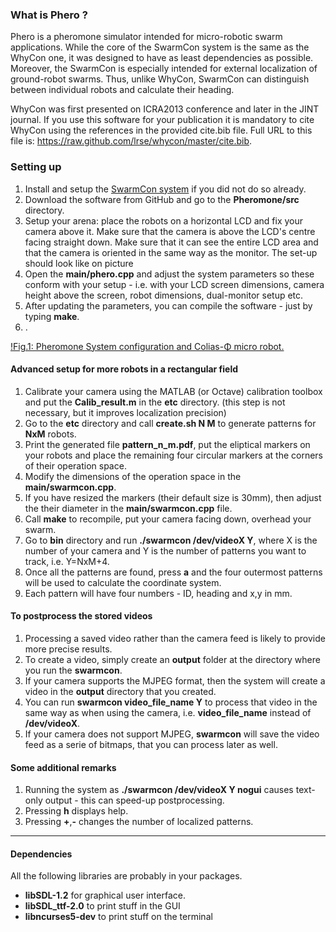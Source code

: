 <html>
<head/>
<body>
<h3>What is Phero ?</h3>

Phero is a pheromone simulator intended for micro-robotic swarm applications.
While the core of the SwarmCon system is the same as the WhyCon one, it was designed to have as least dependencies as possible.
Moreover, the SwarmCon is especially intended for external localization of ground-robot swarms.
Thus, unlike WhyCon, SwarmCon can distinguish between individual robots and calculate their heading.

WhyCon was first presented on ICRA2013 conference and later in the JINT journal.
If you use this software for your publication it is mandatory to cite WhyCon using the references in the provided cite.bib file. 
Full URL to this file is: https://raw.github.com/lrse/whycon/master/cite.bib.

<h3>Setting up</h3>

<ol>
<li>Install and setup the <a href="https://github.com/gestom/CosPhi/tree/master/Localization">SwarmCon system</a> if you did not do so already.</li>
<li>Download the software from GitHub and go to the <b>Pheromone/src</b> directory.</li>
<li>Setup your arena: place the robots on a horizontal LCD and fix your camera above it. Make sure that the camera is above the LCD's centre facing straight down. Make sure that it can see the entire LCD area and that the camera is oriented in the same way as the monitor. The set-up should look like on picture</li>
<li>Open the <b>main/phero.cpp</b> and adjust the system parameters so these conform with your setup - i.e. with your LCD screen dimensions, camera height above the screen, robot dimensions, dual-monitor setup etc.</li>
<li>After updating the parameters, you can compile the software - just by typing <b>make</b>.</li>
<li>.</li>
</ol>

[!Fig.1: Pheromone System configuration and Colias-Φ micro robot.](https://raw.githubusercontent.com/wiki/gestom/CosPhi/images/arena.png)<br/>

<h4>Advanced setup for more robots in a rectangular field</h4>
<ol>
<li>Calibrate your camera using the MATLAB (or Octave) calibration toolbox and put the <b>Calib_result.m</b> in the <b>etc</b> directory. (this step is not necessary, but it improves localization precision)</li>
<li>Go to the <b>etc</b> directory and call <b>create.sh N M</b> to generate patterns for <b>NxM</b> robots.</li>
<li>Print the generated file <b>pattern_n_m.pdf</b>, put the eliptical markers on your robots and place the remaining four circular markers at the corners of their operation space.</li>
<li>Modify the dimensions of the operation space in the <b>main/swarmcon.cpp</b>.</li> 
<li>If you have resized the markers (their default size is 30mm), then adjust the their diameter in the <b>main/swarmcon.cpp</b> file.</li>
<li>Call <b>make</b> to recompile, put your camera facing down, overhead your swarm.</li>
<li>Go to <b>bin</b> directory and run  <b>./swarmcon /dev/videoX Y</b>, where X is the number of your camera and Y is the number of patterns you want to track, i.e. Y=NxM+4.</li>
<li>Once all the patterns are found, press <b>a</b> and the four outermost patterns will be used to calculate the coordinate system.</li>
<li>Each pattern will have four numbers - ID, heading and x,y in mm.</li>
</ol>

<h4>To postprocess the stored videos</h4>
<ol>
<li>Processing a saved video rather than the camera feed is likely to provide more precise results.</li>
<li>To create a video, simply create an <b>output</b> folder at the directory where you run the <b>swarmcon</b>.
<li>If your camera supports the MJPEG format, then the system will create a video in the <b>output</b> directory that you created.</li>
<li>You can run <b>swarmcon video_file_name Y</b> to process that video in the same way as when using the camera, i.e. <b>video_file_name</b> instead of <b>/dev/videoX</b>.</li>
<li>If your camera does not support MJPEG, <b>swarmcon</b> will save the video feed as a serie of bitmaps, that you can process later as well.</li>
</ol>

<h4>Some additional remarks</h4>

<ol>
<li>Running the system as <b>./swarmcon /dev/videoX Y nogui</b> causes text-only output - this can speed-up postprocessing.</li>
<li>Pressing <b>h</b> displays help.</li>
<li>Pressing <b>+</b>,<b>-</b> changes the number of localized patterns.</li>
</ol>

<hr>
<h4>Dependencies</h4><a NAME="libraries"></a>

All the following libraries are probably in your packages.

<ul>
<li><b>libSDL-1.2</b> for graphical user interface.</li>
<li><b>libSDL_ttf-2.0</b> to print stuff in the GUI</li>
<li><b>libncurses5-dev</b> to print stuff on the terminal</li>
</ul>

</body>
</html>
